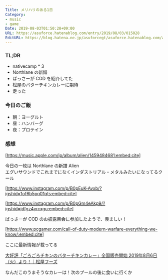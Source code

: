 ```yaml
---
Title: メリハリのある1日
Category:
- music
- game
Date: 2019-08-03T01:50:28+09:00
URL: https://asuforce.hatenablog.com/entry/2019/08/03/015028
EditURL: https://blog.hatena.ne.jp/asuforcegt/asuforce.hatenablog.com/atom/entry/26006613384785264
---
```


### TL;DR

- nativecamp * 3
- Northlane の新譜
- ばっさーが COD を紹介してた
- 松屋のバターチキンカレーに期待
- 走った

### 今日のご飯

- 朝：ヨーグルト
- 昼：ハンバーグ
- 夜：プロテイン

### 感想


[https://music.apple.com/jp/album/alien/1459484681:embed:cite]


今日の一枚は Northlane の新譜 Alien  
エグいサウンドでこれまでになくインダストリアル・メタルみたいになってるクール


[https://www.instagram.com/p/B0pEuK-Avxb/?igshid=1of6b5pq01qts:embed:cite]


[https://www.instagram.com/p/B0pGm4eAkp9/?igshid=jdfgz4yrcxgu:embed:cite]



ばっさーが COD のお披露目会に参加したようで、羨ましい！


[https://www.pcgamer.com/call-of-duty-modern-warfare-everything-we-know/:embed:cite]


ここに最新情報が載ってる

[大好評「ごろごろチキンのバターチキンカレー」全国販売開始 2019年8月6日（火）より！｜松屋フーズ](https://www.matsuyafoods.co.jp/2019/08/02/5098/)

なんだこのうまそうなカレーは！次のプールの後に食いに行くか
